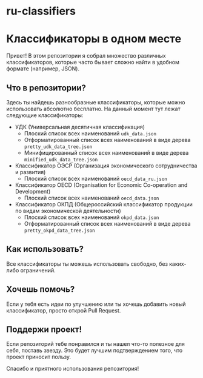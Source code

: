 # ru-classifiers


# Классификаторы в одном месте

Привет! В этом репозитории я собрал множество различных классификаторов, которые часто бывает сложно найти в удобном формате (например, JSON).

## Что в репозитории?

Здесь ты найдешь разнообразные классификаторы, которые можно использовать абсолютно бесплатно.
На данный момент тут лежат следующие классификаторы:
- УДК (Универсальная десятичная классификация)
  - Плоский список всех наименований `udk_data.json`
  - Отформатированный список всех наименований в виде дерева `pretty_udk_data_tree.json`
  - Минифицированный список всех наименований в виде дерева `minified_udk_data_tree.json`
- Классификатор ОЭСР (Организация экономического сотрудничества и развития)
  - Плоский список всех наименований `oecd_data_ru.json`
- Классификатор OECD (Organisation for Economic Co-operation and Development)
  - Плоский список всех наименований `oecd_data.json`
- Классификатор ОКПД (Общероссийский классификатор продукции по видам экономической деятельности)
  - Плоский список всех наименований `okpd_data.json`
  - Отформатированный список всех наименований в виде дерева `pretty_okpd_data_tree.json`

## Как использовать?

Все классификаторы ты можешь использовать свободно, без каких-либо ограничений.

## Хочешь помочь?

Если у тебя есть идеи по улучшению или ты хочешь добавить новый классификатор, просто открой Pull Request.

## Поддержи проект!

Если репозиторий тебе понравился и ты нашел что-то полезное для себя, поставь звезду. Это будет лучшим подтверждением того, что проект приносит пользу.

Спасибо и приятного использования репозитория!



